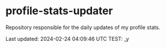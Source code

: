 # profile-stats-updater
Repository responsible for the daily updates of my profile stats.

Last updated: 2024-02-24 04:09:46 UTC
TEST: _y